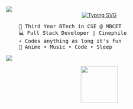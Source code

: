 <img src="https://user-images.githubusercontent.com/73097560/115834477-dbab4500-a447-11eb-908a-139a6edaec5c.gif"/>


<div align="center">
 <a href="https://git.io/typing-svg"><img src="https://readme-typing-svg.demolab.com?font=Fira+Code&duration=1000&color=F72C77&center=true&multiline=true&repeat=false&random=false&width=600&height=100&lines=+Hey+Yo%2C+;I'm+Adi%2C+a+tech+wizard+with+a+mystical+touch+%E2%98%86" alt="Typing SVG" /></a>

</div>

<pre>
    💼 Third Year BTech in CSE @ MBCET 
    💻 Full Stack Developer | Cinephile
    ⚡ Codes anything as long it's fun
    💫 Anime • Music • Code • Sleep    
</pre>

<img src="https://user-images.githubusercontent.com/73097560/115834477-dbab4500-a447-11eb-908a-139a6edaec5c.gif"/>




<p align="center">
<img width="100" src="https://github.com/fal3n-4ngel/fal3n-4ngel/assets/79042374/c5927e7a-d8fa-4eea-8b83-3f69724a0944">
</p>

